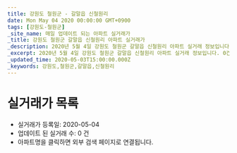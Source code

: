 ```yaml
---
title: 강원도 철원군 - 갈말읍 신철원리
date: Mon May 04 2020 00:00:00 GMT+0900
tags: [강원도-철원군]
_site_name: 매일 업데이트 되는 아파트 실거래가
_title: 강원도 철원군 갈말읍 신철원리 아파트 실거래가
_description: 2020년 5월 4일 강원도 철원군 갈말읍 신철원리 아파트 실거래 정보입니다. 0건 아파트 정보가 있습니다.
_excerpt: 2020년 5월 4일 강원도 철원군 갈말읍 신철원리 아파트 실거래 정보입니다. 0건 아파트 정보가 있습니다.
_updated_time: 2020-05-03T15:00:00.000Z
_keywords: 강원도,철원군,갈말읍,신철원리
---
```






# 실거래가 목록
- 실거래가 등록일: 2020-05-04
- 업데이트 된 실거래 수: 0 건
- 아파트명을 클릭하면 외부 검색 페이지로 연결됩니다.





